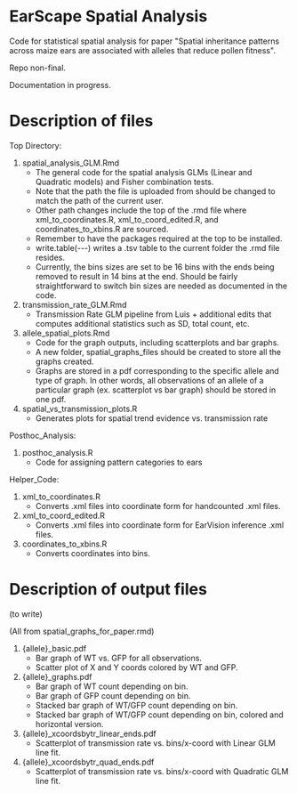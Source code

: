# EarScape Spatial Analysis
Code for statistical spatial analysis for paper "Spatial inheritance patterns    across maize ears are associated with alleles that reduce pollen fitness".

Repo non-final.

Documentation in progress.

# Description of files 
Top Directory:
1) spatial_analysis_GLM.Rmd
   - The general code for the spatial analysis GLMs (Linear and Quadratic models) and Fisher combination tests.
   - Note that the path the file is uploaded from should be changed to match the path of the current user.
   - Other path changes include the top of the .rmd file where xml_to_coordinates.R, xml_to_coord_edited.R, and coordinates_to_xbins.R are sourced.
   - Remember to have the packages required at the top to be installed.
   - write.table(---) writes a .tsv table to the current folder the .rmd file resides.
   - Currently, the bins sizes are set to be 16 bins with the ends being removed to result in 14 bins at the end. Should be fairly straightforward to switch bin sizes are needed as documented in the code.
2) transmission_rate_GLM.Rmd
   - Transmission Rate GLM pipeline from Luis + additional edits that computes additional statistics such as SD, total count, etc. 
3) allele_spatial_plots.Rmd
   - Code for the graph outputs, including scatterplots and bar graphs.
   - A new folder, spatial_graphs_files should be created to store all the graphs created.
   - Graphs are stored in a pdf corresponding to the specific allele and type of graph. In other words, all observations of an allele of a particular graph (ex. scatterplot vs bar graph) should be stored in one pdf.
4) spatial_vs_transmission_plots.R
   - Generates plots for spatial trend evidence vs. transmission rate

Posthoc_Analysis:
1) posthoc_analysis.R
   - Code for assigning pattern categories to ears
     
Helper_Code:
1) xml_to_coordinates.R
   - Converts .xml files into coordinate form for handcounted .xml files. 
2) xml_to_coord_edited.R
   - Converts .xml files into coordinate form for EarVision inference .xml files. 
3) coordinates_to_xbins.R
   - Converts coordinates into bins.


# Description of output files 
(to write)

(All from spatial_graphs_for_paper.rmd)
1) {allele}_basic.pdf
   - Bar graph of WT vs. GFP for all observations.
   - Scatter plot of X and Y coords colored by WT and GFP. 
2) {allele}_graphs.pdf
   - Bar graph of WT count depending on bin.
   - Bar graph of GFP count depending on bin.
   - Stacked bar graph of WT/GFP count depending on bin.
   - Stacked bar graph of WT/GFP count depending on bin, colored and horizontal version.
3) {allele}_xcoordsbytr_linear_ends.pdf
   - Scatterplot of transmission rate vs. bins/x-coord with Linear GLM line fit.
4) {allele}_xcoordsbytr_quad_ends.pdf
   - Scatterplot of transmission rate vs. bins/x-coord with Quadratic GLM line fit. 

